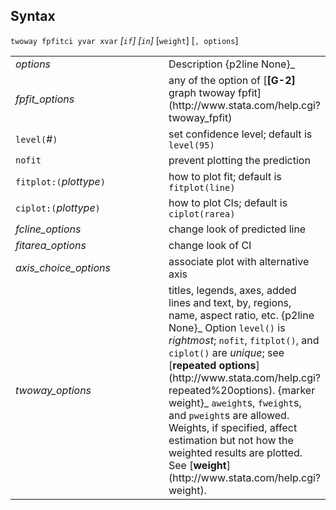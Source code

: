 ## Syntax

`twoway fpfitci yvar xvar` _\[`if`\]
\[`in`\]_ \[`weight`\] \[`, options`\]

<table class="standard">
<colgroup>
<col style="width: 50%" />
<col style="width: 50%" />
</colgroup>
<tbody>
<tr class="odd">
<td><var class="command">options</var></td>
<td>Description <span>{p2line None}_</td>
</tr>
<tr class="even">
<td><var class="command">fpfit_options</var></td>
<td>any of the option of [<strong>[G-2]</strong> graph twoway fpfit](http://www.stata.com/help.cgi?twoway_fpfit)</td>
</tr>
<tr class="odd">
<td><code class="command">level(</code><var class="command">#</var><code class="command">)</code></td>
<td>set confidence level; default is <code class="command">level(95)</code></td>
</tr>
<tr class="even">
<td><code class="command">nofit</code></td>
<td>prevent plotting the prediction</td>
</tr>
<tr class="odd">
<td><code class="command">fitplot:(</code><var class="command">plottype</var><code class="command">)</code></td>
<td>how to plot fit; default is <code class="command">fitplot(line)</code></td>
</tr>
<tr class="even">
<td><code class="command">ciplot:(</code><var class="command">plottype</var><code class="command">)</code></td>
<td>how to plot CIs; default is <code class="command">ciplot(rarea)</code></td>
</tr>
<tr class="odd">
<td><var class="command">fcline_options</var></td>
<td>change look of predicted line</td>
</tr>
<tr class="even">
<td><var class="command">fitarea_options</var></td>
<td>change look of CI</td>
</tr>
<tr class="odd">
<td><var class="command">axis_choice_options</var></td>
<td>associate plot with alternative axis</td>
</tr>
<tr class="even">
<td><var class="command">twoway_options</var></td>
<td>titles, legends, axes, added lines and text, by, regions, name, aspect ratio, etc. <span>{p2line None}_
Option <code class="command">level()</code> is <var class="command">rightmost</var>; <code class="command">nofit</code>, <code class="command">fitplot()</code>, and <code class="command">ciplot()</code> are <var class="command">unique</var>; see [<strong>repeated options</strong>](http://www.stata.com/help.cgi?repeated%20options). <span data-options="weight">{marker weight}_
<code class="command">aweight</code>s, <code class="command">fweight</code>s, and <code class="command">pweight</code>s are allowed. Weights, if specified, affect estimation but not how the weighted results are plotted. See [<strong>weight</strong>](http://www.stata.com/help.cgi?weight).</td>
</tr>
</tbody>
</table>
